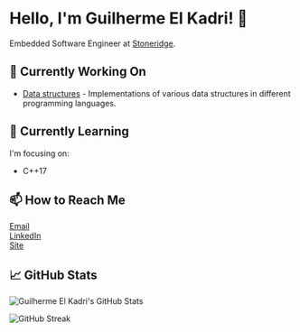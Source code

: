 # Hello, I'm Guilherme El Kadri! 👋

Embedded Software Engineer at [Stoneridge](https://www.stoneridge.com).


## 🔭 Currently Working On

- [Data structures](https://github.com/guilhermeelkadri/data_structures) - Implementations of various data structures in different programming languages.

## 🌱 Currently Learning

I'm focusing on:

- C++17

## 📫 How to Reach Me

[Email](mailto:guilhermeelkadri@gmail.com) \
[LinkedIn](https://www.linkedin.com/in/guilhermeelkadri) \
[Site](https://guilhermeelkadri.github.io)

## 📈 GitHub Stats

![Guilherme El Kadri's GitHub Stats](https://github-readme-stats.vercel.app/api?username=guilhermeelkadri&show_icons=true&theme=transparent&card_width=400) 

![GitHub Streak](https://streak-stats.demolab.com/?user=guilhermeelkadri&theme=transparent&card_width=435)